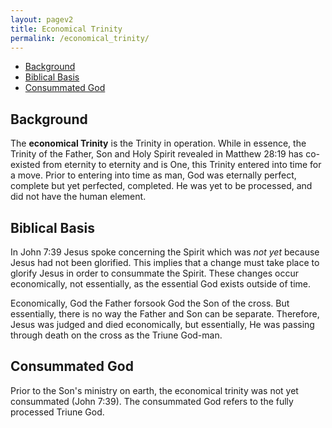 ```yaml
---
layout: pagev2
title: Economical Trinity
permalink: /economical_trinity/
---
```

- [Background](#background)
- [Biblical Basis](#biblical-basis)
- [Consummated God](#consummated-god)

## Background

The **economical Trinity** is the Trinity in operation. While in essence, the Trinity of the Father, Son and Holy Spirit revealed in Matthew 28:19 has co-existed from eternity to eternity and is One, this Trinity entered into time for a move. Prior to entering into time as man, God was eternally perfect, complete but yet perfected, completed. He was yet to be processed, and did not have the human element.

## Biblical Basis

In John 7:39 Jesus spoke concerning the Spirit which was *not yet* because Jesus had not been glorified. This implies that a change must take place to glorify Jesus in order to consummate the Spirit. These changes occur economically, not essentially, as the essential God exists outside of time.

Economically, God the Father forsook God the Son of the cross. But essentially, there is no way the Father and Son can be separate. Therefore, Jesus was judged and died economically, but essentially, He was passing through death on the cross as the Triune God-man. 

## Consummated God

Prior to the Son's ministry on earth, the economical trinity was not yet consummated (John 7:39). The consummated God refers to the fully processed Triune God.
